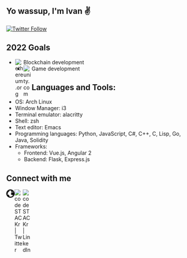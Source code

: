 ## Yo wassup, I'm Ivan ✌️

[![Twitter Follow](https://img.shields.io/twitter/follow/itrajkov99?color=1DA1F2&logo=twitter&style=for-the-badge)](https://twitter.com/intent/follow?original_referer=https%3A%2F%2Fgithub.com%2Fitrajkov&screen_name=itrajkov99)

## 2022 Goals
- [<img align="left" alt="ethereum.org" width="22px" src="https://upload.wikimedia.org/wikipedia/commons/thumb/6/6f/Ethereum-icon-purple.svg/1200px-Ethereum-icon-purple.svg.png"/>][etherum] Blockchain development
- [<img align="left" alt="unity.com" width="22px" src="https://cdn.freebiesupply.com/logos/large/2x/unity-69-logo-png-transparent.png" />][unity] Game development 


## Languages and Tools:
  - OS: Arch Linux
  - Window Manager: i3
  - Terminal emulator: alacritty
  - Shell: zsh
  - Text editor: Emacs
  - Programming languages: Python, JavaScript, C#, C++, C, Lisp, Go, Java, Solidity
  - Frameworks:
    - Frontend: Vue.js, Angular 2
    - Backend: Flask, Express.js

## Connect with me

[<img align="left" alt="codeSTACKr.com" width="22px" src="https://raw.githubusercontent.com/iconic/open-iconic/master/svg/globe.svg" />][website]
[<img align="left" alt="codeSTACKr | Twitter" width="22px" src="https://cdn.jsdelivr.net/npm/simple-icons@v3/icons/twitter.svg" />][twitter]
[<img align="left" alt="codeSTACKr | LinkedIn" width="22px" src="https://cdn.jsdelivr.net/npm/simple-icons@v3/icons/linkedin.svg" />][linkedin]
     
[website]: https://trajkov.tech
[twitter]: https://twitter.com/itrajkov99
[linkedin]: https://linkedin.com/in/itrajkov
[etherum]: https://etherum.org
[unity]: https://unity.com
